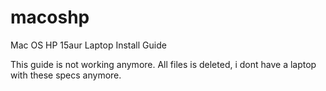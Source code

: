 # macoshp
Mac OS HP 15aur Laptop Install Guide



This guide is not working anymore. All files is deleted, i dont have a laptop with these specs anymore.

